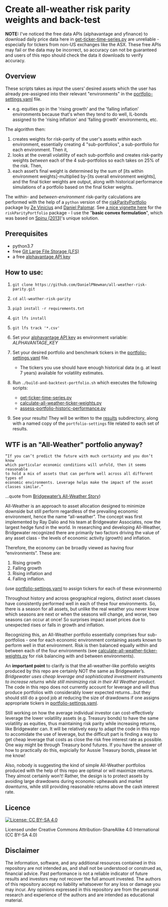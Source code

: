 # Create all-weather risk parity weights and back-test

**NOTE:** I've noticed the free data APIs (alphavantage and yfinance) to download daily price data here in [get-ticker-time-series.py](/get-ticker-time-series.py) are unreliable - especially for tickers from non-US exchanges like the ASX. These free APIs may fail or the data may be incorrect, so accuracy can not be guaranteed and users of this repo should check the data it downloads to verify accuracy.

## Overview

These scripts takes as input the users’ desired assets which the user has already pre-assigned into their relevant "environments" in the [portfolio-settings.yaml](portfolio-settings.yaml) file.

- e.g. equities go in the 'rising growth' and the 'falling inflation' environments because that's when they tend to do well, IL-bonds assigned to the 'rising inflation' and 'falling growth' environments, etc.

The algorithm then:

1. creates weights for risk-parity of the user's assets _within_ each environment, essentially creating 4 "sub-portfolios", a sub-portfolio for each environment. Then it,
2. looks at the overall volatility of each sub-portfolio and creates risk-parity weights _between_ each of the 4 sub-portfolios so each takes on 25% of the risk. Then,
3. each asset’s final weight is determined by the sum of [its within environment weights]-multiplied by-[its overall environment weights], and the final ticker weights are output, along with historical performance simulations of a portfolio based on the final ticker weights.

The _within-_ and _between-environment_ risk-parity calculations are performed with the help of a `python` version of the [riskParityPortfolio][5] package by [Ze Vinicius][3] and [Daniel Palomar][4]. See [a nice vignette here][8] for the `riskParityPortfolio` package - I use the "**basic convex formulation**", which was based on [Spinu (2013)][7]'s unique solution.

## Prerequisites

- python3.7
- free [Git Large File Storage (LFS)][9]
- a free [alphavantage API key][1]

## How to use:

1. `git clone https://github.com/DanielPNewman/all-weather-risk-parity.git`
2. `cd all-weather-risk-parity`
3. `pip3 install -r requirements.txt`
4. `git lfs install`
5. `git lfs track '*.csv'`
6. Set your [alphavantage API key][1] as environment variable: _ALPHAVANTAGE_KEY_
7. Set your desired portfolio and benchmark tickers in the [portfolio-settings.yaml](/portfolio-settings.yaml) file.
   - The tickers you use should have enough historical data (e.g. at least 7 years) available for volatility estimates.
8. Run `./build-and-backtest-portfolio.sh` which executes the following scripts:

   - [get-ticker-time-series.py](/get-ticker-time-series.py)
   - [calculate-all-weather-ticker-weights.py](/calculate-all-weather-ticker-weights.py)
   - [assess-portfolio-historic-performance.py](/assess-portfolio-historic-performance.py)

9. See your results! They will be written to the [results](/results) subdirectory, along with a named copy of the `portfolio-settings` file related to each set of results.

## WTF is an "All-Weather" portfolio anyway?

```
“If you can’t predict the future with much certainty and you don’t know
which particular economic conditions will unfold, then it seems reasonable
to hold a mix of assets that can perform well across all different types of
economic environments. Leverage helps make the impact of the asset
classes similar.”
```

...quote from [Bridgewater’s All-Weather Story][2])

All-Weather is an approach to asset allocation designed to minimize downside but still perform regardless of the prevailing economic environment, hence the name “all-weather”. The concept was first implemented by Ray Dalio and his team at Bridgewater Associates, now the largest hedge fund in the world. In researching and developing All-Weather, Bridgewater recognized there are primarily two factors driving the value of any asset class - the levels of economic activity (growth) and inflation.

Therefore, the economy can be broadly viewed as having four “environments”. These are:

1. Rising growth
2. Falling growth
3. Rising inflation and
4. Falling inflation.

(use [portfolio-settings.yaml](portfolio-settings.yaml) to assign tickers for each of these evironments)

Throughout history and across geographical regions, distinct asset classes have consistently performed well in each of these four environments. So, there is a season for all assets, but unlike the real weather you never know which seasons are next or when the seasons will change, and worse, two seasons can occur at once! So surprises impact asset prices due to unexpected rises or falls in growth and inflation.

Recognizing this, an All-Weather portfolio essentially comprises four sub-portfolios - one for each economic environment containing assets known to perform well in that environment. Risk is then balanced equally within and between each of the four environments (see [calculate-all-weather-ticker-weights.py](calculate-all-weather-ticker-weights.py) for risk balancing with and between environments).

An **important point** to clarify is that the all-weather-like portfolio weights produced by this repo are certainly NOT the same as Bridgewater’s. _Bridgewater uses cheap leverage and sophisticated investment instruments to increase returns while still minimizing risk in their All Weather product._ The code in this repo does not currently account for leverage and will thus produce portfolios with considerably lower expected returns...but they should still do a good job at reducing the size of drawdowns if one assigns appropriate tickers in [portfolio-settings.yaml](portfolio-settings.yaml).

Still working on how the average individual investor can cost-effectively leverage the lower volatility assets (e.g. Treasury bonds) to have the same volatility as equities, thus maintaining risk parity while increasing returns, like Bridgewater can. It will be relatively easy to adapt the code in this repo to accomidate the use of leverage, but the difficult part is finding a way to get cheap leverage that costs as close the risk free interest rate as possible. One way might be through Treasury bond futures. If you have the answer of how to practically do this, expicially for Aussie Treasury bonds, please let me know!

Also, nobody is suggesting the kind of simple All-Weather portfolios produced with the help of this repo are optimal or will maximize returns. They almost certainly won’t! Rather, the design is to protect assets by avoiding large drawdowns during economic upheavals and market downturns, while still providing reasonable returns above the cash interest rate.

## Licence

[![License: CC BY-SA 4.0](https://img.shields.io/badge/License-CC%20BY--SA%204.0-lightgrey.svg)](https://creativecommons.org/licenses/by-sa/4.0/)

Licensed under Creative Commons Attribution-ShareAlike 4.0 International (CC BY-SA 4.0)

## Disclaimer

The information, software, and any additional resources contained in this repository are not intended as, and shall not be understood or construed as, financial advice. Past performance is not a reliable indicator of future results and investors may not recover the full amount invested. The authors of this repository accept no liability whatsoever for any loss or damage you may incur. Any opinions expressed in this repository are from the personal research and experience of the authors and are intended as educational material.

[1]: https://www.alphavantage.co/support/#api-key
[2]: https://www.bridgewater.com/resources/all-weather-story.pdf
[3]: http://mirca.github.io/
[4]: http://www.danielppalomar.com/
[5]: https://github.com/dppalomar/riskParityPortfolio
[6]: https://github.com/dppalomar/riskparity.py
[7]: https://papers.ssrn.com/sol3/papers.cfm?abstract_id=2297383
[8]: https://cran.r-project.org/web/packages/riskParityPortfolio/vignettes/RiskParityPortfolio.html
[9]: https://git-lfs.github.com/

